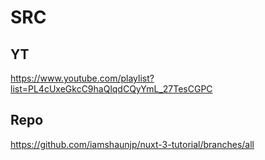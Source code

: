 # SRC

## YT
https://www.youtube.com/playlist?list=PL4cUxeGkcC9haQlqdCQyYmL_27TesCGPC

## Repo
https://github.com/iamshaunjp/nuxt-3-tutorial/branches/all

